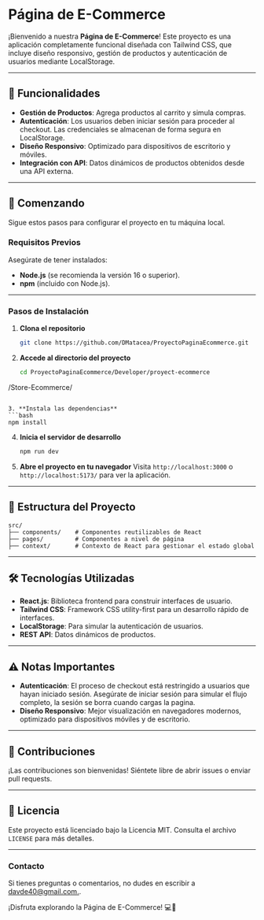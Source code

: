 # Página de E-Commerce

¡Bienvenido a nuestra **Página de E-Commerce**! Este proyecto es una aplicación completamente funcional diseñada con Tailwind CSS, que incluye diseño responsivo, gestión de productos y autenticación de usuarios mediante LocalStorage.

---

## 🌟 Funcionalidades
- **Gestión de Productos**: Agrega productos al carrito y simula compras.
- **Autenticación**: Los usuarios deben iniciar sesión para proceder al checkout. Las credenciales se almacenan de forma segura en LocalStorage.
- **Diseño Responsivo**: Optimizado para dispositivos de escritorio y móviles.
- **Integración con API**: Datos dinámicos de productos obtenidos desde una API externa.

---

## 🚀 Comenzando
Sigue estos pasos para configurar el proyecto en tu máquina local.

### **Requisitos Previos**
Asegúrate de tener instalados:
- **Node.js** (se recomienda la versión 16 o superior).
- **npm** (incluido con Node.js).

---

### **Pasos de Instalación**

1. **Clona el repositorio**
   ```bash
   git clone https://github.com/DMatacea/ProyectoPaginaEcommerce.git
   ```

2. **Accede al directorio del proyecto**
   ```bash
   cd ProyectoPaginaEcommerce/Developer/proyect-ecommerce
/Store-Ecommerce/
   ```

3. **Instala las dependencias**
   ```bash
   npm install
   ```

4. **Inicia el servidor de desarrollo**
   ```bash
   npm run dev
   ```

5. **Abre el proyecto en tu navegador**
   Visita `http://localhost:3000` o `http://localhost:5173/` para ver la aplicación.

---

## 📂 Estructura del Proyecto

```plaintext
src/
├── components/    # Componentes reutilizables de React
├── pages/         # Componentes a nivel de página
├── context/       # Contexto de React para gestionar el estado global
```

---

## 🛠️ Tecnologías Utilizadas
- **React.js**: Biblioteca frontend para construir interfaces de usuario.
- **Tailwind CSS**: Framework CSS utility-first para un desarrollo rápido de interfaces.
- **LocalStorage**: Para simular la autenticación de usuarios.
- **REST API**: Datos dinámicos de productos.

---

## ⚠️ Notas Importantes
- **Autenticación**: El proceso de checkout está restringido a usuarios que hayan iniciado sesión. Asegúrate de iniciar sesión para simular el flujo completo, la sesión se borra cuando cargas la pagina.
- **Diseño Responsivo**: Mejor visualización en navegadores modernos, optimizado para dispositivos móviles y de escritorio.

---

## 🤝 Contribuciones
¡Las contribuciones son bienvenidas! Siéntete libre de abrir issues o enviar pull requests.

---

## 📄 Licencia
Este proyecto está licenciado bajo la Licencia MIT. Consulta el archivo `LICENSE` para más detalles.

---

### **Contacto**
Si tienes preguntas o comentarios, no dudes en escribir a [davde40@gmail.com.](mailto:davde40@gmail.com.).

¡Disfruta explorando la Página de E-Commerce! 💻📱


